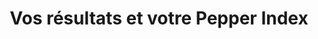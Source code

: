 ---
title: "Vos résultats et votre Pepper Index"
description: "Consultez ici les résultats de votre site web.\nPepper Index et Muchas Glacias by LABANQUI.SE"
type : "score"
mp : "Score"
---
